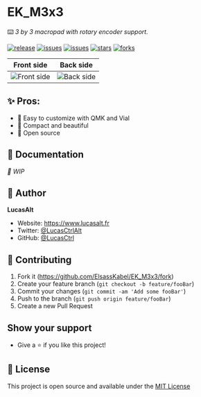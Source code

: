 # EK_M3x3
⌨️ *3 by 3 macropad with rotary encoder support.*

[![release](https://img.shields.io/github/release/ElsassKabel/EK_M3x3.svg?style=flat-square&label=Release&logo=github&logoColor=fafafa&colorA=191b25&colorB=32cb8b)](https://github.com/ElsassKabel/EK_M3x3/releases/latest)
[![issues](https://img.shields.io/github/license/ElsassKabel/EK_M3x3.svg?style=flat-square&label=License&colorA=191b25)](https://github.com/ElsassKabel/EK_M3x3/blob/master/LICENSE)
[![issues](https://img.shields.io/github/issues/ElsassKabel/EK_M3x3.svg?style=flat-square&label=Issues&colorA=191b25)](https://github.com/ElsassKabel/EK_M3x3/issues)
[![stars](https://img.shields.io/github/stars/ElsassKabel/EK_M3x3.svg?style=flat-square&label=Stars&colorA=191b25)](https://github.com/ElsassKabel/EK_M3x3/stargazers)
[![forks](https://img.shields.io/github/forks/ElsassKabel/EK_M3x3.svg?style=flat-square&label=Forks&colorA=191b25)](https://github.com/ElsassKabel/EK_M3x3/network)

| Front side | Back side |
| ----- | ----- |
| ![Front side](./assets/front.jpg) | ![Back side](./assets/back.jpg) |

## ✨ Pros:

- 🌈 Easy to customize with QMK and Vial
- 💅 Compact and beautiful
- 🦄 Open source

## 📖 Documentation

*🚧 WIP*

<!-- ## 👀 Showcase -->

## 👤 Author

**LucasAlt**
* Website: https://www.lucasalt.fr
* Twitter: [@LucasCtrlAlt](https://twitter.com/LucasCtrlAlt)
* GitHub: [@LucasCtrl](https://github.com/LucasCtrl)

<!-- ## 🙏 Thanks
* [**@username**](https://github.com/username) - What I do
* [And many more!](https://github.com/ElsassKabel/EK_M3x3/graphs/contributors) -->

## 🤝 Contributing

<!-- Before contributing to this project, make sure you have read the [contribution guidelines](https://github.com/ElsassKabel/EK_M3x3/blob/main/CONTRIBUTING.md)! -->

1. Fork it (https://github.com/ElsassKabel/EK_M3x3/fork)
2. Create your feature branch (`git checkout -b feature/fooBar`)
3. Commit your changes (`git commit -am 'Add some fooBar'`)
4. Push to the branch (`git push origin feature/fooBar`)
5. Create a new Pull Request

## Show your support

- Give a ⭐️ if you like this project!

<!-- <a href="https://www.buymeacoffee.com/lucasalt"><img src="https://img.buymeacoffee.com/button-api/?text=Buy me a coffee&emoji=&slug=lucasalt&button_colour=5F7FFF&font_colour=ffffff&font_family=Poppins&outline_colour=000000&coffee_colour=FFDD00"></a> -->

## 📝 License

This project is open source and available under the [MIT License](https://github.com/ElsassKabel/EK_M3x3/blob/main/LICENSE.md)